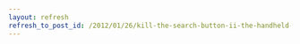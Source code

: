 ```yaml
---
layout: refresh
refresh_to_post_id: /2012/01/26/kill-the-search-button-ii-the-handheld-devices-are-coming-jrn-thgersen-michael-poltorak-nielsen
---
```

